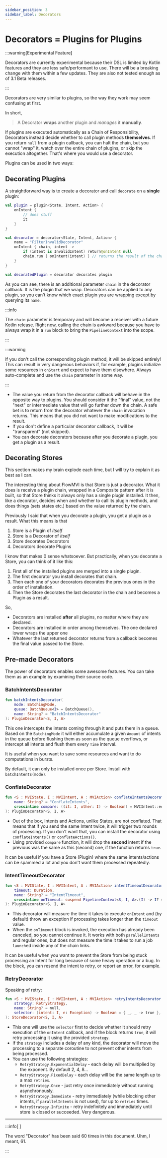 ```yaml
---
sidebar_position: 3
sidebar_label: Decorators
---
```


# Decorators = Plugins for Plugins

:::warning[Experimental Feature]

Decorators are currently experimental because their DSL is limited by Kotlin features and they
are less safe/performant to use. There will be a breaking change with them within a few updates.
They are also not tested enough as of 3.1 Beta releases.

:::

Decorators are very similar to plugins, so the way they work may seem confusing at first.

In short,

> A Decorator **wraps** another plugin and _manages_ it **manually**.

If plugins are executed automatically as a Chain of Responsibility, Decorators instead decide whether to call
plugin methods **themselves**. If you return `null` from a plugin callback, you can halt the chain, but you cannot
"wrap" it, watch over the entire chain of plugins, or skip the execution altogether. That's where you would use a
decorator.

Plugins can be used in two ways:

## Decorating Plugins

A straightforward way is to create a decorator and call `decorate` on a **single** plugin:

```kotlin
val plugin = plugin<State, Intent, Action> {
    onIntent {
        // does stuff
        it
    }
}

val decorator = decorator<State, Intent, Action> {
    name = "FilterInvalidDecorator"
    onIntent { chain, intent ->
        if (intent is InvalidIntent) return@onIntent null
        chain.run { onIntent(intent) } // returns the result of the chain
    }
}

val decoratedPlugin = decorator decorates plugin
```

As you can see, there is an additional parameter `chain` in the decorator callback. It is the plugin that we
wrap. Decorators can be applied to any plugin, so you can't know which exact plugin you are wrapping except by querying
its `name`.

:::info

The `chain` parameter is temporary and will become a receiver with a future Kotlin release. Right now,
calling the chain is awkward because you have to always wrap it in a `run` block to bring the `PipelineContext` into
the scope.

:::

:::warning

If you don't call the corresponding plugin method, it will be skipped entirely! This can result in very dangerous
behaviors if, for example, plugins initialize some resources in `onStart` and expect to have them elsewhere.
Always auto-complete and use the `chain` parameter in some way.

:::

* The value you return from the decorator callback will behave in the opposite way to plugins. You should consider it
  the "final" value, not the "next" or intermediate value that will go further down the chain.
  A safe bet is to return from the decorator whatever the `chain` invocation returns. This means that you did
  not want to make modifications to the result.
* If you don't define a particular decorator callback, it will be "transparent" (not skipped).
* You can decorate decorators because after you decorate a plugin, you get a plugin as a result.

## Decorating Stores

This section makes my brain explode each time, but I will try to explain it as best as I can.

The interesting thing about FlowMVI is that Store is just a decorator.
What it does is receive a plugin chain, wrapped in a Composite pattern after it is built, so that Store thinks it
always only has a single plugin installed. It then, like a decorator, decides when and whether to call its plugin
methods, and does things (sets states etc.) based on the value returned by the chain.

Previously I said that when you decorate a plugin, you get a plugin as a result. What this means is that

1. Store is a Plugin of _itself_
2. Store is a Decorator of _itself_
3. Store decorates Decorators
4. Decorators decorate Plugins

I know that makes 0 sense whatsoever. But practically, when you decorate a Store, you can think of it like this:

1. First all of the installed plugins are merged into a single plugin.
2. The first decorator you install decorates that chain.
3. Then each one of your decorators decorates the previous ones in the order of installation.
4. Then the Store decorates the last decorator in the chain and becomes a Plugin as a result.

So,

* Decorators are installed **after** all plugins, no matter where they are declared.
* Decorators are installed in order among themselves. The one declared lower wraps the upper one
* Whatever the last returned decorator returns from a callback becomes the final value passed to the Store.

## Pre-made Decorators

The power of decorators enables some awesome features. You can take them as an example by examining their source code.

### BatchIntentsDecorator

```kotlin
fun batchIntentsDecorator(
    mode: BatchingMode,
    queue: BatchQueue<I> = BatchQueue(),
    name: String? = "BatchIntentsDecorator"
): PluginDecorator<S, I, A>
```

This one intercepts the intents coming through it and puts them in a queue. Based on the `BatchingMode` it will either
accumulate a given `Amount` of intents in the queue before flushing them as soon as the queue overflows, or
intercept all intents and flush them every `Time` interval.

It is useful when you want to save some resources and want to do computations in bursts.

By default, it can only be installed once per Store.
Install with `batchIntents(mode)`.

### ConflateDecorator

```kotlin
fun <S : MVIState, I : MVIIntent, A : MVIAction> conflateIntentsDecorator(
    name: String? = "ConflateIntents",
    crossinline compare: ((it: I, other: I) -> Boolean) = MVIIntent::equals,
): PluginDecorator<S, I, A>
```

* Out of the box, Intents and Actions, unlike States, are not conflated. That means that if you send the same Intent
  twice, it will trigger two rounds of processing. If you don't want that, you can install the decorator using
  `conflateIntents()` or `conflateActions()`.
* Using provided `compare` function, it will drop the **second** intent if the previous was the same as this (second)
  one,
  if the function returns `true`.

It can be useful if you have a Store (Plugin) where the same intents/actions can be spammed a lot and you don't
want them processed repeatedly.

### IntentTimeoutDecorator

```kotlin
fun <S : MVIState, I : MVIIntent, A : MVIAction> intentTimeoutDecorator(
    timeout: Duration,
    name: String? = "IntentTimeout",
    crossinline onTimeout: suspend PipelineContext<S, I, A>.(I) -> I? = { throw StoreTimeoutException(timeout) },
): PluginDecorator<S, I, A>
```

* This decorator will measure the time it takes to execute `onIntent` and (by default) throw an exception if processing
  takes longer than the `timeout` value.
* When the `onTimeout` block is invoked, the execution has already been canceled, so you cannot continue it.
  It works with both `parallelIntents` and regular ones, but does not measure the time it takes to run a job `launch`ed
  inside any of the chain links.

It can be useful when you want to prevent the Store from being stuck processing an Intent for long because of some heavy
operation or a bug. In the block, you can resend the intent to retry, or report an error, for example.

### RetryDecorator

Speaking of retry:

```kotlin
fun <S : MVIState, I : MVIIntent, A : MVIAction> retryIntentsDecorator(
    strategy: RetryStrategy,
    name: String? = null,
    selector: (intent: I, e: Exception) -> Boolean = { _, _ -> true },
): StoreDecorator<S, I, A>
```

* This one will use the `selector` first to decide whether it should retry execution of the `onIntent` callback, and if
  the block returns `true`, it will retry processing it using the provided `strategy`.
* If the `strategy` includes a delay of any kind, the decorator will move the processing to a separate coroutine to not
  prevent other intents from being processed.
* You can use the following strategies:
    * `RetryStrategy.ExponentialDelay` - each delay will be multiplied by the exponent. By default 2, 4, 8...
    * `RetryStrategy.FixedDelay` - each delay will be the same length up to a max `retries`.
    * `RetryStrategy.Once` - just retry once immediately without running asynchronously.
    * `RetryStrategy.Immediate` - retry immediately (while blocking other intents, if `parallelIntents` is not used),
      for up to `retries` times.
    * `RetryStrategy.Infinite` - retry indefinitely and immediately until store is closed or succeeded. Very dangerous.

----

:::info[ ]

The word "Decorator" has been said 60 times in this document. Uhm, I meant, 61.

:::
